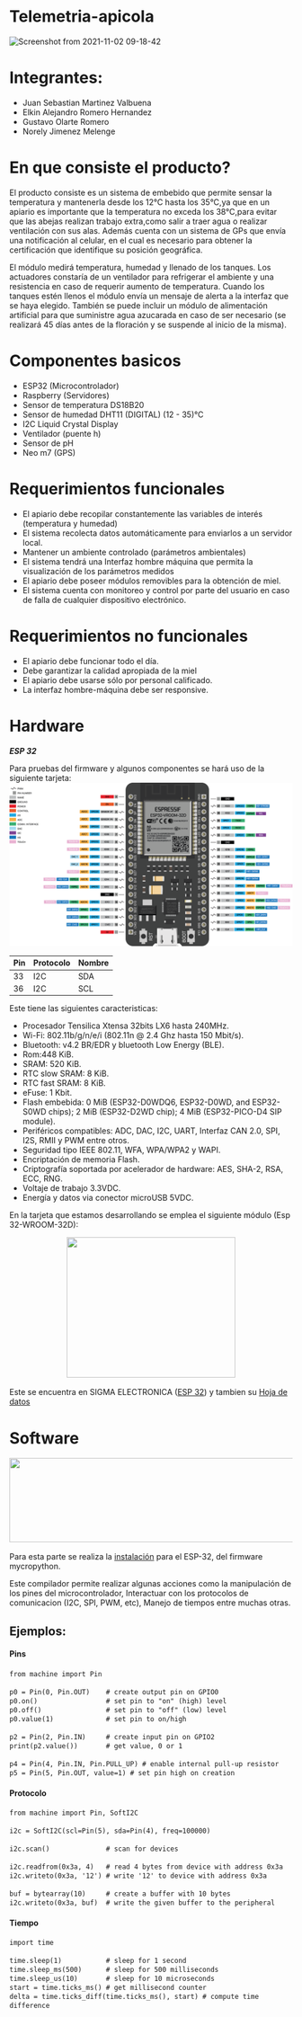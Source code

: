 # Telemetria-apicola
![Screenshot from 2021-11-02 09-18-42](https://user-images.githubusercontent.com/21150445/139865173-80541577-8c0b-4c77-b382-a541b8d3f6c7.png)

# Integrantes:
 - Juan Sebastian Martinez Valbuena
 - Elkin Alejandro Romero Hernandez
 - Gustavo Olarte Romero
 - Norely Jimenez Melenge

# En que consiste el producto?
El producto consiste es un sistema de embebido que permite sensar la temperatura y mantenerla desde los 12°C hasta los 35°C,ya que en un apiario es importante que la temperatura no exceda los 38°C,para evitar que las abejas realizan trabajo extra,como salir a traer agua o realizar ventilación con sus alas. Además cuenta con un sistema de GPs que envía una notificación al celular,  en el cual es necesario para obtener la certificación que identifique su posición geográfica.

El módulo medirá temperatura, humedad y llenado de los tanques. Los actuadores constaría de un ventilador para refrigerar el ambiente y una resistencia en caso de requerir aumento de temperatura. Cuando los tanques estén llenos el módulo envía un mensaje de alerta a la interfaz que se haya elegido. También se puede incluir un módulo de alimentación artificial para que suministre agua azucarada en caso de ser necesario (se realizará 45 días antes de la floración y se suspende al inicio de la misma). 

# Componentes basicos
- ESP32 (Microcontrolador)
- Raspberry (Servidores)
- Sensor de temperatura DS18B20
- Sensor de humedad DHT11 (DIGITAL)  (12 - 35)°C
- I2C Liquid Crystal Display
- Ventilador (puente h)
- Sensor de pH
- Neo m7 (GPS)

# Requerimientos funcionales
* El apiario debe recopilar constantemente las variables de interés (temperatura y humedad)
* El sistema recolecta datos automáticamente para enviarlos a un servidor local.
* Mantener un ambiente controlado (parámetros ambientales)
* El sistema tendrá una Interfaz hombre máquina que permita la visualización de los parámetros medidos
* El apiario debe poseer módulos removibles para la obtención de miel.
* El sistema cuenta con monitoreo y control por parte del usuario en caso de falla de cualquier dispositivo electrónico.

# Requerimientos no funcionales
* El apiario debe funcionar todo el día.
* Debe garantizar la calidad apropiada de la miel
* El apiario debe usarse sólo por personal calificado.
* La interfaz hombre-máquina debe ser responsive.

# Hardware
***ESP 32***

Para pruebas del firmware y algunos componentes se hará uso de la siguiente tarjeta:
<img src="https://raw.githubusercontent.com/AchimPieters/esp32-homekit-camera/master/Images/ESP32-38%20PIN-DEVBOARD.png">  
  
|Pin| Protocolo | Nombre |
|-----|------|------|
|33|I2C|SDA|
|36|I2C|SCL|

Este tiene las siguientes caracteristicas:
- Procesador Tensilica Xtensa 32bits LX6 hasta 240MHz.
- Wi-Fi: 802.11b/g/n/e/i (802.11n @ 2.4 Ghz hasta 150 Mbit/s).
- Bluetooth: v4.2 BR/EDR y bluetooth  Low Energy (BLE).
- Rom:448 KiB.
- SRAM: 520 KiB.
- RTC slow SRAM: 8 KiB.
- RTC fast SRAM: 8 KiB.
- eFuse: 1 Kbit.
- Flash embebida: 0 MiB (ESP32-D0WDQ6, ESP32-D0WD, and ESP32-S0WD chips); 2 MiB (ESP32-D2WD chip); 4 MiB (ESP32-PICO-D4 SIP module).
- Periféricos compatibles: ADC, DAC, I2C, UART, Interfaz CAN 2.0, SPI, I2S, RMII y PWM entre otros.
- Seguridad tipo IEEE 802.11, WFA, WPA/WPA2 y WAPI.
- Encriptación de memoria Flash.
- Criptografía soportada por acelerador de hardware: AES, SHA-2, RSA, ECC, RNG.
- Voltaje de trabajo 3.3VDC.
- Energía y datos  via conector microUSB 5VDC.

En la tarjeta que estamos desarrollando se emplea el siguiente módulo (Esp 32-WROOM-32D): 
<p align="center">
<img src="https://sc04.alicdn.com/kf/H9cf20c965763437b96f384bf816d4734A.jpg" width=300 height=250>
</p>

Este se encuentra en SIGMA ELECTRONICA ([ESP 32](https://www.sigmaelectronica.net/producto/esp32-wroom-32d/)) y tambien su [Hoja de datos](https://www.sigmaelectronica.net/wp-content/uploads/2021/11/ESP32-WROOM-32D_pdf.pdf)


# Software
<img src="https://agelectro904833371.files.wordpress.com/2019/08/micropython-logo.jpg" width=700 height=150>  

Para esta parte se realiza la [instalación](https://docs.micropython.org/en/latest/esp32/tutorial/intro.html#esp32-intro) para el ESP-32, del firmware mycropython. 
  
Este compilador permite realizar algunas acciones como la manipulación de los pines del microcontrolador, Interactuar con los protocolos de comunicacion (I2C, SPI, PWM, etc), Manejo de tiempos entre muchas otras.

## Ejemplos:

#### Pins
~~~
from machine import Pin

p0 = Pin(0, Pin.OUT)    # create output pin on GPIO0
p0.on()                 # set pin to "on" (high) level
p0.off()                # set pin to "off" (low) level
p0.value(1)             # set pin to on/high

p2 = Pin(2, Pin.IN)     # create input pin on GPIO2
print(p2.value())       # get value, 0 or 1

p4 = Pin(4, Pin.IN, Pin.PULL_UP) # enable internal pull-up resistor
p5 = Pin(5, Pin.OUT, value=1) # set pin high on creation
~~~

#### Protocolo
~~~
from machine import Pin, SoftI2C

i2c = SoftI2C(scl=Pin(5), sda=Pin(4), freq=100000)

i2c.scan()              # scan for devices

i2c.readfrom(0x3a, 4)   # read 4 bytes from device with address 0x3a
i2c.writeto(0x3a, '12') # write '12' to device with address 0x3a

buf = bytearray(10)     # create a buffer with 10 bytes
i2c.writeto(0x3a, buf)  # write the given buffer to the peripheral
~~~

#### Tiempo
~~~
import time

time.sleep(1)           # sleep for 1 second
time.sleep_ms(500)      # sleep for 500 milliseconds
time.sleep_us(10)       # sleep for 10 microseconds
start = time.ticks_ms() # get millisecond counter
delta = time.ticks_diff(time.ticks_ms(), start) # compute time difference
~~~
